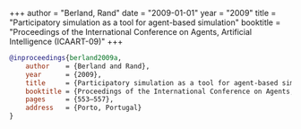 +++
author = "Berland, Rand"
date = "2009-01-01"
year = "2009"
title = "Participatory simulation as a tool for agent-based simulation"
booktitle = "Proceedings of the International Conference on Agents, Artificial Intelligence (ICAART-09)"
+++
```bibtex
@inproceedings{berland2009a,
    author    = {Berland and Rand},
    year      = {2009},
    title     = {Participatory simulation as a tool for agent-based simulation},
    booktitle = {Proceedings of the International Conference on Agents, Artificial Intelligence (ICAART-09)},
    pages     = {553–557},
    address   = {Porto, Portugal}
}
```
